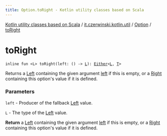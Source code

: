 ```yaml
---
title: Option.toRight - Kotlin utility classes based on Scala
---
```


[Kotlin utility classes based on Scala](../../index.html) / [it.czerwinski.kotlin.util](../index.html) / [Option](index.html) / [toRight](./to-right.html)

# toRight

`inline fun <L> toRight(left: () -> `[`L`](to-right.html#L)`): `[`Either`](../-either/index.html)`<`[`L`](to-right.html#L)`, `[`T`](index.html#T)`>`

Returns a [Left](../-left/index.html) containing the given argument [left](to-right.html#it.czerwinski.kotlin.util.Option$toRight(kotlin.Function0((it.czerwinski.kotlin.util.Option.toRight.L)))/left) if this is empty,
or a [Right](../-right/index.html) containing this option's value if it is defined.

### Parameters

`left` - Producer of the fallback [Left](../-left/index.html) value.

`L` - The type of the [Left](../-left/index.html) value.

**Return**
a [Left](../-left/index.html) containing the given argument [left](to-right.html#it.czerwinski.kotlin.util.Option$toRight(kotlin.Function0((it.czerwinski.kotlin.util.Option.toRight.L)))/left) if this is empty,
or a [Right](../-right/index.html) containing this option's value if it is defined.

